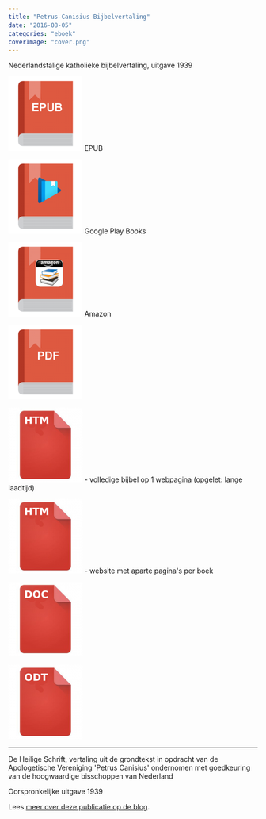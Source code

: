 ```yaml
---
title: "Petrus-Canisius Bijbelvertaling"
date: "2016-08-05"
categories: "eboek"
coverImage: "cover.png"
---
```


Nederlandstalige katholieke bijbelvertaling, uitgave 1939

<!--more-->

[![e-book-epub](images/e-book-epub-150x150.png)](https://storage.googleapis.com/geloven-leren/books/De%20Bijbel%20-%20Petrus%20Canisiusvertaling%20-%20Onbekend.epub) EPUB

[![e-book-google-play](images/e-book-google-play-150x150.png)](https://play.google.com/store/books/details/N_N_De_Heilige_Schrift?id=xiDaDAAAQBAJ) Google Play Books

[![e-book-amazon](images/e-book-amazon-150x150.png)](https://www.amazon.nl/dp/B01JVS6S52) Amazon

[![e-book-pdf](images/e-book-pdf-150x150.png)](https://storage.googleapis.com/geloven-leren/books/canisius.pdf)

[![html-document](images/htm-document-150x150.png)](https://bijbel.gelovenleren.net/canisius.html) - volledige bijbel op 1 webpagina (opgelet: lange laadtijd)

[![html-document per boek](images/htm-document-150x150.png)](https://bijbel.gelovenleren.net) - website met aparte pagina's per boek

[![doc-document](images/doc-document-150x150.png)](https://storage.googleapis.com/geloven-leren/books/canisius.doc)

[![odt-document](images/odt-document-150x150.png)](https://storage.googleapis.com/geloven-leren/books/canisius.odt)

* * *

De Heilige Schrift, vertaling uit de grondtekst in opdracht van de Apologetische Vereniging 'Petrus Canisius' ondernomen met goedkeuring van de hoogwaardige bisschoppen van Nederland

Oorspronkelijke uitgave 1939

Lees [meer over deze publicatie op de blog](/blog/bijbelvertaling-petrus-canisius-studiebijbel-gratis-downloaden/).
